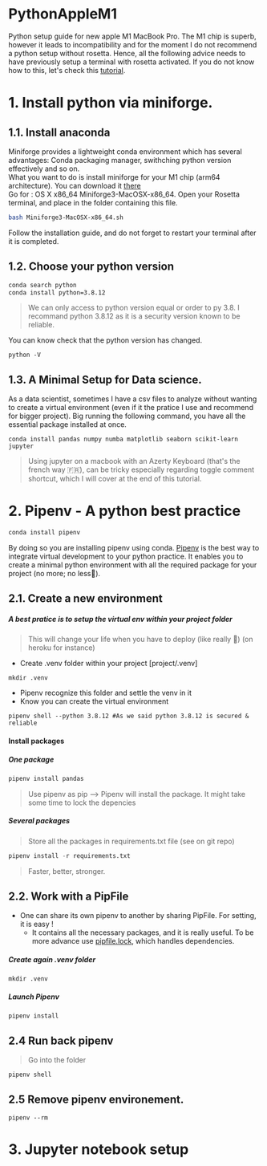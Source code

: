 # PythonAppleM1
Python setup guide for new apple M1 MacBook Pro. The M1 chip is superb, however it leads to incompatibility and for the moment I do not recommend a python setup without rosetta. Hence, all the following advice needs to have previously setup a terminal with rosetta activated. If you do not know how to this, let's check this [tutorial](https://www.youtube.com/watch?v=9W8rTTE1WEA).

# 1. Install python via miniforge.

## 1.1. Install anaconda

Miniforge provides a lightweight conda environment which has several advantages: Conda packaging manager, swithching python version effectively and so on. <br>
What you want to do is install miniforge for your M1 chip (arm64 architecture). 
You can download it [there](https://github.com/conda-forge/miniforge) <br>
Go for : OS X	x86_64	Miniforge3-MacOSX-x86_64. Open your Rosetta terminal, and place in the folder containing this file.

```bash
bash Miniforge3-MacOSX-x86_64.sh
```

Follow the installation guide, and do not forget to restart your terminal after it is completed.

## 1.2. Choose your python version 

```bash
conda search python
conda install python=3.8.12
```

> We can only access to python version equal or order to py 3.8. I recommand python 3.8.12 as it is a security version known to be reliable.

You can know check that the python version has changed.

```
python -V
```



## 1.3. A Minimal Setup for Data science.

As a data scientist, sometimes I have a csv files to analyze without wanting to create a virtual environment (even if it the pratice I use and recommend for bigger project). Big running the following command, you have all the essential package installed at once.

```
conda install pandas numpy numba matplotlib seaborn scikit-learn jupyter
```

> Using jupyter on a macbook with an Azerty Keyboard (that's the french way 🇫🇷), can be tricky especially regarding toggle comment shortcut, which I will cover at the end of this tutorial.

# 2. Pipenv - A python best practice

```bash
conda install pipenv
```

By doing so you are installing pipenv using conda. [Pipenv](https://pipenv.pypa.io/en/latest/) is the best way to integrate virtual development to your python practice. It enables you to create a minimal python environment with all the required package for your project (no more; no less🚀).

## 2.1. Create a new environment 

##### A best pratice is to setup the virtual env within your project folder 
> This will change your life when you have to deploy (like really 🤝) (on heroku for instance)
* Create .venv folder within your project [project/.venv] 

```shell
mkdir .venv
```
* Pipenv recognize this folder and settle the venv in it
* Know you can create the virtual environment


```shell
pipenv shell --python 3.8.12 #As we said python 3.8.12 is secured & reliable
```

#### Install packages

##### One package

```python
pipenv install pandas
```

> Use pipenv as pip --> Pipenv will install the package. It might take some time to lock the depencies

##### Several packages

> Store all the packages in requirements.txt file (see on git repo)

```python
pipenv install -r requirements.txt
```

> Faster, better, stronger. 

## 2.2. Work with a PipFile
* One can share its own pipenv to another by sharing PipFile. For setting, it is easy !
  * It contains all the necessary packages, and it is really useful. To be more advance use [pipfile.lock](https://pipenv.pypa.io/en/latest/basics/#example-pipfile-pipfile-lock), which handles dependencies.
##### Create again .venv folder
```shell
mkdir .venv
```
##### Launch Pipenv
```shell
pipenv install
```

## 2.4 Run back pipenv 

> Go into the folder

```
pipenv shell
```

## 2.5 Remove pipenv environement.

```
pipenv --rm
```

# 3. Jupyter notebook setup

